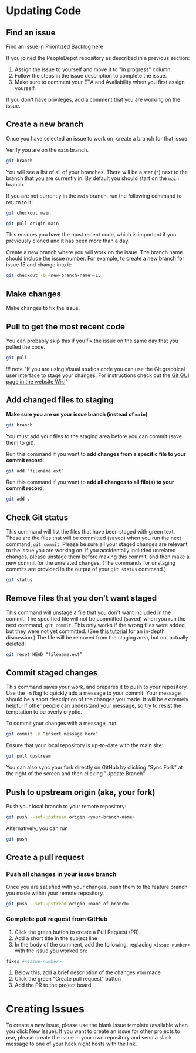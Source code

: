 # Updating Code

## Find an issue

Find an issue in Prioritized Backlog [here](https://github.com/orgs/hackforla/projects/61/views/2)

If you joined the PeopleDepot repository as described in a previous section:

1. Assign the issue to yourself and move it to "In progress" column.
1. Follow the steps in the issue description to complete the issue.
1. Make sure to comment your ETA and Availability when you first assign yourself.

If you don't have privileges, add a comment that you are working on the issue.

## Create a new branch

Once you have selected an issue to work on, create a branch for that issue.

Verify you are on the `main` branch.

```bash
git branch
```

You will see a list of all of your branches. There will be a star (`*`) next to the branch that you are currently in. By default you should start on the `main` branch.

If you are not currently in the `main` branch, run the following command to return to it:

```bash
git checkout main
```

```bash
git pull origin main
```

This ensures you have the most recent code, which is important if you previously cloned and it has been more than a day.

Create a new branch where you will work on the issue. The branch name should include the issue number. For example, to create a new branch for issue 15 and change into it:

```bash
git checkout -b <new-branch-name>-15
```

## Make changes

Make changes to fix the issue.

## Pull to get the most recent code

You can probably skip this if you fix the issue on the same day that you pulled the code.

```bash
git pull
```

!!! note "If you are using Visual studios code you can use the Git graphical user interface to stage your changes. For instructions check out the [Git GUI page in the website Wiki](<https://github.com/hackforla/website/wiki/How-to-Use-Git-GUI-(Graphical-user-Interface)-in-Visual-Studios-Code>)"

## Add changed files to staging

**Make sure you are on your issue branch (instead of `main`)**

```bash
git branch
```

You must add your files to the staging area before you can commit (save them to git).

Run this command if you want to **add changes from a specific file to your commit record**:

```bash
git add “filename.ext”
```

Run this command if you want to **add all changes to all file(s) to your commit record**:

```bash
git add .
```

## Check Git status

This command will list the files that have been staged with green text. These are the files that will be committed (saved) when you run the next command, `git commit`. Please be sure all your staged changes are relevant to the issue you are working on. If you accidentally included unrelated changes, please unstage them before making this commit, and then make a new commit for the unrelated changes. (The commands for unstaging commits are provided in the output of your `git status` command.)

```bash
git status
```

## Remove files that you don't want staged

This command will unstage a file that you don't want included in the commit. The specified file will not be committed (saved) when you run the next command, `git commit`. This only works if the wrong files were added, but they were not yet committed. (See [this tutorial](https://www.atlassian.com/git/tutorials/resetting-checking-out-and-reverting) for an in-depth discussion.) The file will be removed from the staging area, but not actually deleted:

```bash
git reset HEAD “filename.ext”
```

## Commit staged changes

This command saves your work, and prepares it to push to your repository. Use the `-m` flag to quickly add a message to your commit. Your message should be a short description of the changes you made. It will be extremely helpful if other people can understand your message, so try to resist the temptation to be overly cryptic.

To commit your changes with a message, run:

```bash
git commit -m “insert message here”
```

Ensure that your local repository is up-to-date with the main site:

```bash
git pull upstream
```

You can also sync your fork directly on GitHub by clicking "Sync Fork" at the right of the screen and then clicking "Update Branch"

## Push to upstream origin (aka, your fork)

Push your local branch to your remote repository:

```bash
git push --set-upstream origin <your-branch-name>
```

Alternatively, you can run

```bash
git push
```

## Create a pull request

### Push all changes in your issue branch

Once you are satisfied with your changes, push them to the feature branch you made within your remote repository.

```bash
git push --set-upstream origin <name-of-branch>
```

### Complete pull request from GitHub

1. Click the green button to create a Pull Request (PR)
1. Add a short title in the subject line
1. In the body of the comment, add the following, replacing `<issue-number>` with the issue you worked on:

```bash
fixes #<issue-number>
```

1. Below this, add a brief description of the changes you made
1. Click the green "Create pull request" button
1. Add the PR to the project board

# Creating Issues

To create a new issue, please use the blank issue template (available when you click New Issue). If you want to create an issue for other projects to use, please create the issue in your own repository and send a slack message to one of your hack night hosts with the link.
